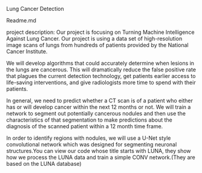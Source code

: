 Lung Cancer Detection

Readme.md

project description: 
Our project is focusing on Turning Machine Intelligence Against Lung Cancer. 
Our project is using a data set of high-resolution image scans of lungs from hundreds of patients provided by the National Cancer Institute. 

We will develop algorithms that could accurately determine when lesions in the lungs are cancerous. This will dramatically reduce the false positive rate that plagues the current detection technology, get patients earlier access to life-saving interventions, and give radiologists more time to spend with their patients.

In general, we need to predict whether a CT scan is of a patient who either has or will develop cancer within the next 12 months or not. We will train a network to segment out potentially cancerous nodules and then use the characteristics of that segmentation to make predictions about the diagnosis of the scanned patient within a 12 month time frame.

In order to identify regions with nodules, we will use a U-Net style convolutional network which was designed for segmenting neuronal structures.You can view our code whose title starts with LUNA, they show how we process the LUNA data and train a simple CONV network.(They are based on the LUNA database)

